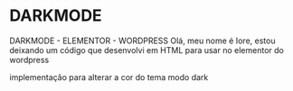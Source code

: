 # DARKMODE
DARKMODE - ELEMENTOR - WORDPRESS
Olá, meu nome é Iore, estou deixando um código que desenvolvi em HTML
para usar no elementor do wordpress

implementação para alterar a cor do tema
modo dark
